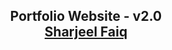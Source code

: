 <h2 align="center">
  Portfolio Website - v2.0<br/>
  <a href="https://sharjeelfaiq.com/" target="_blank">Sharjeel Faiq</a>
</h2>
